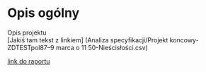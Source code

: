 # Opis ogólny
Opis projektu  
[Jakiś tam tekst z linkiem] (Analiza specyfikacji/Projekt koncowy-ZDTESTpol87–9 marca o 11 50-Nieścisłości.csv)

[link do raportu](07Raporty/testrail-report-1.pdf)

